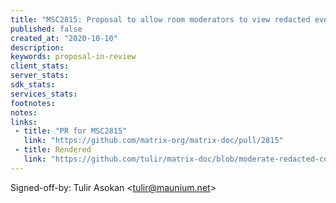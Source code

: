 ```yaml
---
title: "MSC2815: Proposal to allow room moderators to view redacted event content"
published: false
created_at: "2020-10-10"
description:
keywords: proposal-in-review
client_stats:
server_stats:
sdk_stats:
services_stats:
footnotes:
notes:
links:
 - title: "PR for MSC2815"
   link: "https://github.com/matrix-org/matrix-doc/pull/2815"
 - title: Rendered
   link: "https://github.com/tulir/matrix-doc/blob/moderate-redacted-content/proposals/2815-moderate-redacted-content.md"
---
```


Signed-off-by: Tulir Asokan &lt;tulir@maunium.net&gt;
